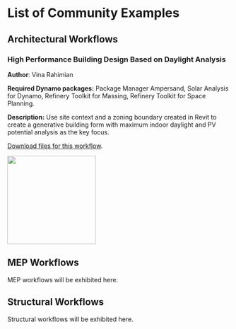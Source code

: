 # List of Community Examples

## Architectural Workflows

### High Performance Building Design Based on Daylight Analysis

**Author**: Vina Rahimian

**Required Dynamo packages:** Package Manager Ampersand, Solar Analysis for Dynamo, Refinery Toolkit for Massing, Refinery Toolkit for Space Planning.

**Description:** Use site context and a zoning boundary created in Revit to create a generative building form with maximum indoor daylight and PV potential analysis as the key focus.

[Download files for this workflow](../../).

<img src="../../.gitbook/assets/rah_threesolidtowersolaranalysis.png" style="width:200px;"/>

## MEP Workflows

MEP workflows will be exhibited here.

## Structural Workflows

Structural workflows will be exhibited here.


